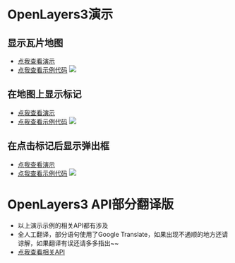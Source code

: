 # OpenLayers3演示

## 显示瓦片地图
- [点我查看演示](https://mgsky1.github.io/OpenLayers3Demo/showMap/index.html)
- [点我查看示例代码](https://github.com/mgsky1/OpenLayers3Demo/blob/master/showMap/index.html)
![](http://xxx.fishc.org/album/201805/03/202734emw1x1pwlytizawx.png)

## 在地图上显示标记
- [点我查看演示](https://mgsky1.github.io/OpenLayers3Demo/showMarkerOnMap/index.html)
- [点我查看示例代码](https://github.com/mgsky1/OpenLayers3Demo/blob/master/showMarkerOnMap/index.html)
![](http://xxx.fishc.org/album/201805/03/202930xwg6a90zlv2xgv9g.png)

## 在点击标记后显示弹出框
- [点我查看演示](https://mgsky1.github.io/OpenLayers3Demo/showPopupWhenClickOnMarker/index.html)
- [点我查看示例代码](https://github.com/mgsky1/OpenLayers3Demo/blob/master/showPopupWhenClickOnMarker/index.html)
![](http://xxx.fishc.org/album/201805/03/203123wz33g6esyh33d0qg.png)

# OpenLayers3 API部分翻译版
- 以上演示示例的相关API都有涉及
- 全人工翻译，部分语句使用了Google Translate，如果出现不通顺的地方还请谅解，如果翻译有误还请多多指出~~
- [点我查看相关API](https://www.zybuluo.com/mgsky1/note/1132768)
